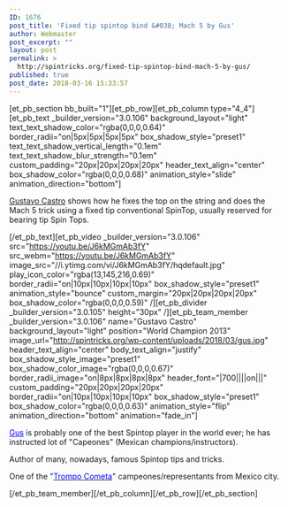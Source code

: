 ```yaml
---
ID: 1676
post_title: 'Fixed tip spintop bind &#038; Mach 5 by Gus'
author: Webmaster
post_excerpt: ""
layout: post
permalink: >
  http://spintricks.org/fixed-tip-spintop-bind-mach-5-by-gus/
published: true
post_date: 2018-03-16 15:33:57
---
```

[et_pb_section bb_built="1"][et_pb_row][et_pb_column type="4_4"][et_pb_text _builder_version="3.0.106" background_layout="light" text_text_shadow_color="rgba(0,0,0,0.64)" border_radii="on|5px|5px|5px|5px" box_shadow_style="preset1" text_text_shadow_vertical_length="0.1em" text_text_shadow_blur_strength="0.1em" custom_padding="20px|20px|20px|20px" header_text_align="center" box_shadow_color="rgba(0,0,0,0.68)" animation_style="slide" animation_direction="bottom"]

<span id="result_box" class="" lang="en" tabindex="-1"><span class=""><a href="/category/spinners/gustavo-castro">Gustavo Castro</a> shows how he fixes the top on the string and does the Mach 5 trick using a fixed tip conventional SpinTop, usually reserved for bearing tip Spin Tops.</span></span>

[/et_pb_text][et_pb_video _builder_version="3.0.106" src="https://youtu.be/J6kMGmAb3fY" src_webm="https://youtu.be/J6kMGmAb3fY" image_src="//i.ytimg.com/vi/J6kMGmAb3fY/hqdefault.jpg" play_icon_color="rgba(13,145,216,0.69)" border_radii="on|10px|10px|10px|10px" box_shadow_style="preset1" animation_style="bounce" custom_margin="20px|20px|20px|20px" box_shadow_color="rgba(0,0,0,0.59)" /][et_pb_divider _builder_version="3.0.105" height="30px" /][et_pb_team_member _builder_version="3.0.106" name="Gustavo Castro" background_layout="light" position="World Champion 2013" image_url="http://spintricks.org/wp-content/uploads/2018/03/gus.jpg" header_text_align="center" body_text_align="justify" box_shadow_style_image="preset1" box_shadow_color_image="rgba(0,0,0,0.67)" border_radii_image="on|8px|8px|8px|8px" header_font="|700||||on|||" custom_padding="20px|20px|20px|20px" border_radii="on|10px|10px|10px|10px" box_shadow_style="preset1" box_shadow_color="rgba(0,0,0,0.63)" animation_style="flip" animation_direction="bottom" animation="fade_in"]

<span style="color: #0000ff;"><a style="color: #0000ff;" href="/category/spinners/gustavo-catro">Gus</a></span> is probably one of the best Spintop player in the world ever; he has instructed lot of "Capeones" (Mexican champions/instructors).

Author of many, nowadays, famous Spintop tips and tricks.

One of the "<a href="/project/trompo-cometa"><span style="color: #0000ff;">Trompo Cometa</span></a>" campeones/representants from Mexico city.

[/et_pb_team_member][/et_pb_column][/et_pb_row][/et_pb_section]